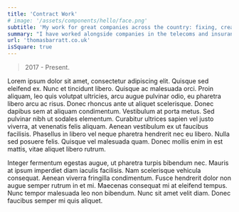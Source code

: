 ```yaml
---
title: 'Contract Work'
# image: '/assets/components/hello/face.png'
subtitle: 'My work for great companies across the country: fixing, creating, and improving.'
summary: "I have worked alongside companies in the telecoms and insurance industries to, managing 5+ clients' online presence and/or internal systems. By planning ahead effectively and communicating clearly, I modernize existing systems and can solve user problems, helping them to provide a platform which they can run their business or idea from."
url: 'thomasbarratt.co.uk'
isSquare: true
---
```


> 2017 - Present.

Lorem ipsum dolor sit amet, consectetur adipiscing elit. Quisque sed eleifend ex. Nunc et tincidunt libero. Quisque ac malesuada orci. Proin aliquam, leo quis volutpat ultricies, arcu augue pulvinar odio, eu pharetra libero arcu ac risus. Donec rhoncus ante ut aliquet scelerisque. Donec dapibus sem at aliquam condimentum. Vestibulum at porta metus. Sed pulvinar nibh ut sodales elementum. Curabitur ultrices sapien vel justo viverra, at venenatis felis aliquam. Aenean vestibulum ex ut faucibus facilisis. Phasellus in libero vel neque pharetra hendrerit nec eu libero. Nulla sed posuere felis. Quisque vel malesuada quam. Donec mollis enim in est mattis, vitae aliquet libero rutrum.

Integer fermentum egestas augue, ut pharetra turpis bibendum nec. Mauris at ipsum imperdiet diam iaculis facilisis. Nam scelerisque vehicula consequat. Aenean viverra fringilla condimentum. Fusce hendrerit dolor non augue semper rutrum in et mi. Maecenas consequat mi at eleifend tempus. Nunc tempor malesuada leo non bibendum. Nunc sit amet velit diam. Donec faucibus semper mi quis aliquet.

